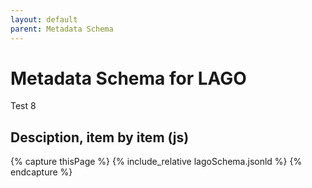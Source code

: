 ```yaml
---
layout: default
parent: Metadata Schema
---
```


# Metadata Schema for LAGO

Test 8

## Desciption, item by item (js) 


{% capture thisPage %}
    {% include_relative lagoSchema.jsonld %}
{% endcapture %}

<script src="https://code.jquery.com/jquery-3.2.1.min.js"></script>
<script>
$().ready(function(){
     $("#text").html( {{ thisPage }} );
    });
</script>
 
<div id="text"></div>

